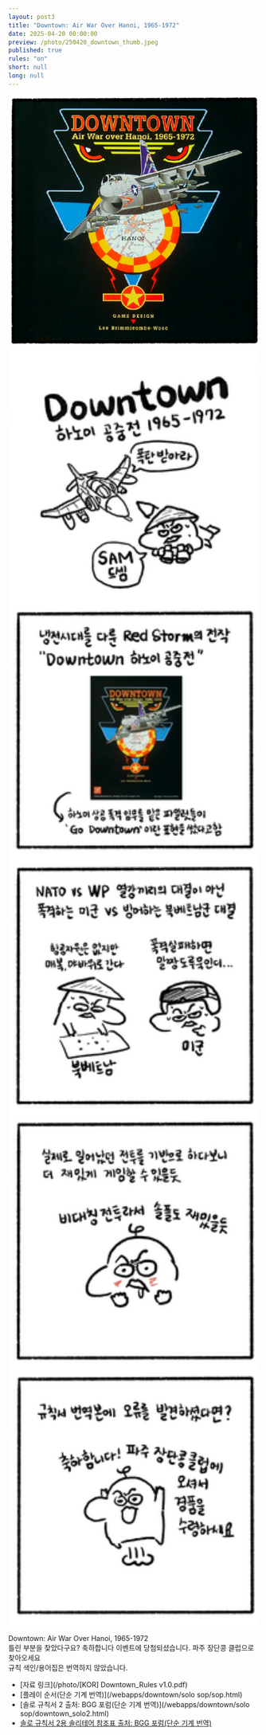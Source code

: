 ```yaml
---
layout: post3
title: "Downtown: Air War Over Hanoi, 1965-1972"
date: 2025-04-20 00:00:00
preview: /photo/250420_downtown_thumb.jpeg
published: true
rules: "on"
short: null
long: null
---
```


<img src="/photo/250420_downtown_thumb.jpeg" width="1000">

<img src="/photo/250420_downtown.jpg" width="1000">

Downtown: Air War Over Hanoi, 1965-1972
<br>
틀린 부분을 찾았다구요? 축하합니다 이벤트에 당첨되셨습니다. 파주 장단콩 클럽으로 찾아오세요
<br>
규칙 색인/용어집은 번역하지 않았습니다. 


- [자료 링크](/photo/[KOR] Downtown_Rules v1.0.pdf)
- [플레이 순서(단순 기계 번역)](/webapps/downtown/solo sop/sop.html)
- [솔로 규칙서 2 출처: BGG 포럼(단순 기계 번역)](/webapps/downtown/solo sop/downtown_solo2.html)
- [솔로 규칙서 2용 솔리테어 참조표 출처: BGG 포럼(단순 기계 번역)](/photo/downtown_bot_aid_KOR_Printversion_dice3.html)




